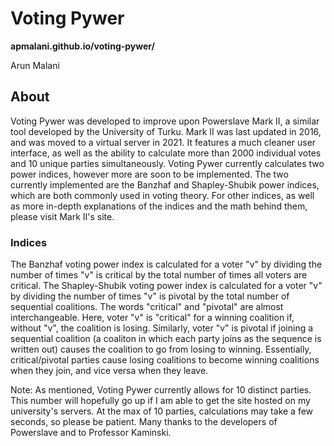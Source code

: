 # Voting Pywer

**apmalani.github.io/voting-pywer/**

Arun Malani

## About

Voting Pywer was developed to improve upon Powerslave Mark II, a similar tool developed by the University of Turku. Mark II was last updated in 2016, and was moved to a virtual server in 2021.
It features a much cleaner user interface, as well as the ability to calculate more than 2000 individual votes and 10 unique parties simultaneously.
Voting Pywer currently calculates two power indices, however more are soon to be implemented. The two currently implemented are the Banzhaf and Shapley-Shubik power indices, which are both commonly used in voting theory.
For other indices, as well as more in-depth explanations of the indices and the math behind them, please visit Mark II's site.

### Indices

The Banzhaf voting power index is calculated for a voter "v" by dividing the number of times "v" is critical by the total number of times all voters are critical.
The Shapley-Shubik voting power index is calculated for a voter "v" by dividing the number of times "v" is pivotal by the total number of sequential coalitions.
The words "critical" and "pivotal" are almost interchangeable. Here, voter "v" is "critical" for a winning coalition if, without "v", the coalition is losing.
Similarly, voter "v" is pivotal if joining a sequential coalition (a coaliton in which each party joins as the sequence is written out) causes the coalition to go from losing to winning.
Essentially, critical/pivotal parties cause losing coalitions to become winning coalitions when they join, and vice versa when they leave.

Note: As mentioned, Voting Pywer currently allows for 10 distinct parties. This number will hopefully go up if I am able to get the site hosted on my university's servers. At the max of 10 parties, calculations may take a few seconds, so please be patient.
Many thanks to the developers of Powerslave and to Professor Kaminski.